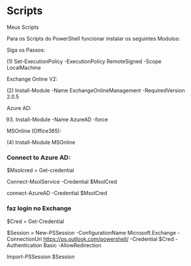 # Scripts
Meus Scripts

Para os Scripts do PowerShell funcionar instalar os seguintes Modulos:

Siga os Passos:

(1) Set-ExecutionPolicy -ExecutionPolicy RemoteSigned -Scope LocalMachine

Exchange Online V2:

(2) Install-Module -Name ExchangeOnlineManagement -RequiredVersion 2.0.5

Azure AD:

93) Install-Module -Name AzureAD -force

MSOnline (Office365):

(4) Install-Module MSOnline

### Connect to Azure AD:

$Msolcred = Get-credential

Connect-MsolService -Credential $MsolCred

connect-AzureAD -Credential $MsolCred 

### faz login no Exchange

$Cred = Get-Credential

$Session = New-PSSession -ConfigurationName Microsoft.Exchange -ConnectionUri https://ps.outlook.com/powershell/ -Credential $Cred -Authentication Basic -AllowRedirection

Import-PSSession $Session
